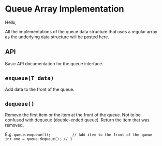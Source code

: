 # Queue Array Implementation

Hello, 

All the implementations of the queue data structure that uses a regular array as the underlying data structure will be posted here.

## API

Basic API documentation for the queue interface.

## `enqueue(T data)`

Add data to the front of the queue.

## `dequeue()`

Remove the first item or the item at the front of the queue. Not to be confused with dequeue (double-ended queue). 
Return the item that was removed.

E.g. 
    ```queue.enqueue(1);          // Add item to the front of the queue
    int one = queue.dequeue(); // 1```


